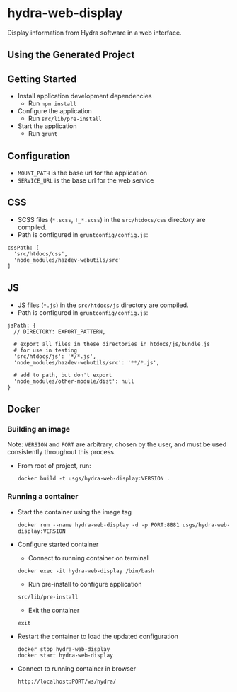 hydra-web-display
=================

Display information from Hydra software in a web interface.


Using the Generated Project
---------------------------

## Getting Started
- Install application development dependencies
  - Run `npm install`
- Configure the application
  - Run `src/lib/pre-install`
- Start the application
  - Run `grunt`

## Configuration
- `MOUNT_PATH` is the base url for the application
- `SERVICE_URL` is the base url for the web service

## CSS
- SCSS files (`*.scss`, `!_*.scss`) in the `src/htdocs/css` directory are compiled.
- Path is configured in `gruntconfig/config.js`:
```
cssPath: [
  'src/htdocs/css',
  'node_modules/hazdev-webutils/src'
]
```

## JS
- JS files (`*.js`) in the `src/htdocs/js` directory are compiled.
- Path is configured in `gruntconfig/config.js`:
```
jsPath: {
  // DIRECTORY: EXPORT_PATTERN,

  # export all files in these directories in htdocs/js/bundle.js
  # for use in testing
  'src/htdocs/js': '*/*.js',
  'node_modules/hazdev-webutils/src': '**/*.js',

  # add to path, but don't export
  'node_modules/other-module/dist': null
}
```

## Docker

### Building an image

Note: `VERSION` and `PORT` are arbitrary, chosen by the user, and must be
used consistently throughout this process.

- From root of project, run:
    ```
    docker build -t usgs/hydra-web-display:VERSION .
    ```

### Running a container

- Start the container using the image tag
    ```
    docker run --name hydra-web-display -d -p PORT:8881 usgs/hydra-web-display:VERSION
    ```

- Configure started container

    - Connect to running container on terminal
    ```
    docker exec -it hydra-web-display /bin/bash
    ```

    - Run pre-install to configure application
    ```
    src/lib/pre-install
    ```

    - Exit the container
    ```
    exit
    ```

- Restart the container to load the updated configuration
  ```
  docker stop hydra-web-display
  docker start hydra-web-display
  ```

- Connect to running container in browser
  ```
  http://localhost:PORT/ws/hydra/
  ```
